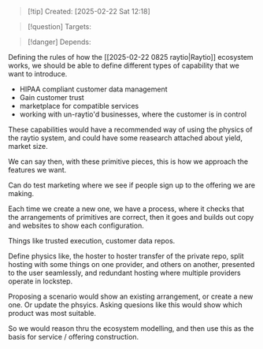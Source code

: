 
>[!tip] Created: [2025-02-22 Sat 12:18]

>[!question] Targets: 

>[!danger] Depends: 

Defining the rules of how the [[2025-02-22 0825 raytio|Raytio]] ecosystem works, we should be able to define different types of capability that we want to introduce.

- HIPAA compliant customer data management
- Gain customer trust
- marketplace for compatible services
- working with un-raytio'd businesses, where the customer is in control

These capabilities would have a recommended way of using the physics of the raytio system, and could have some reasearch attached about yield, market size.

We can say then, with these primitive pieces, this is how we approach the features we want.

Can do test marketing where we see if people sign up to the offering we are making.

Each time we create a new one, we have a process, where it checks that the arrangements of primitives are correct, then it goes and builds out copy and websites to show each configuration.

Things like trusted execution, customer data repos.

Define physics like, the hoster to hoster transfer of the private repo, split hosting with some things on one provider, and others on another, presented to the user seamlessly, and redundant hosting where multiple providers operate in lockstep.

Proposing a scenario would show an existing arrangement, or create a new one.  Or update the phsyics.  Asking quesions like this would show which product was most suitable.

So we would reason thru the ecosystem modelling, and then use this as the basis for service / offering construction.